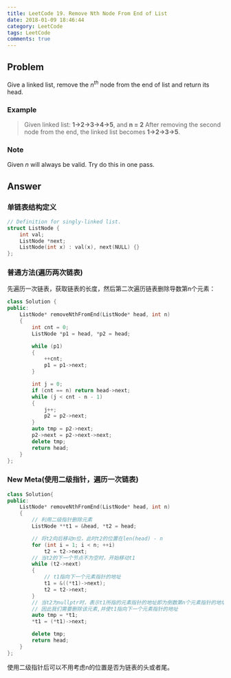 ```yaml
---
title: LeetCode 19. Remove Nth Node From End of List
date: 2018-01-09 18:46:44
category: LeetCode
tags: LeetCode
comments: true
---
```


## Problem

Give a linked list, remove the $n^{th}$ node from the end of list and return its head.

<!--more-->

### Example

> Given linked list: **1->2->3->4->5**, and **n = 2**
After removing the second node from the end, the linked list becomes **1->2->3->5**.

### Note

Given *n* will always be valid.
Try do this in one pass.

## Answer

### 单链表结构定义

```c++
// Definition for singly-linked list.
struct ListNode {
    int val;
    ListNode *next;
    ListNode(int x) : val(x), next(NULL) {}
};
```

### 普通方法(遍历两次链表)

先遍历一次链表，获取链表的长度，然后第二次遍历链表删除导数第n个元素：

```c++
class Solution {
public:
    ListNode* removeNthFromEnd(ListNode* head, int n)
    {
        int cnt = 0;
        ListNode *p1 = head, *p2 = head;

        while (p1)
        {
            ++cnt;
            p1 = p1->next;
        }

        int j = 0;
        if (cnt == n) return head->next;
        while (j < cnt - n - 1)
        {
            j++;
            p2 = p2->next;
        }
        auto tmp = p2->next;
        p2->next = p2->next->next;
        delete tmp;
        return head;
    }
};
```

### New Meta(使用二级指针，遍历一次链表)

```c++
class Solution{
public:
    ListNode* removeNthFromEnd(ListNode* head, int n)
    {
        // 利用二级指针删除元素
        ListNode **t1 = &head, *t2 = head;

        // 将t2向后移动n位，此时t2的位置在len(head) - n
        for (int i = 1; i < n; ++i)
            t2 = t2->next;
        // 当t2的下一个节点不为空时，开始移动t1
        while (t2->next)
        {
            // t1指向下一个元素指针的地址
            t1 = &((*t1)->next);
            t2 = t2->next;
        }
        // 当t2为nullptr时，表示t1所指的元素指针的地址即为倒数第n个元素指针的地址
        // 因此我们需要删除该元素,并使t1指向下一个元素指针的地址
        auto tmp = *t1;
        *t1 = (*t1)->next;

        delete tmp;
        return head;
    }
};
```

使用二级指针后可以不用考虑n的位置是否为链表的头或者尾。